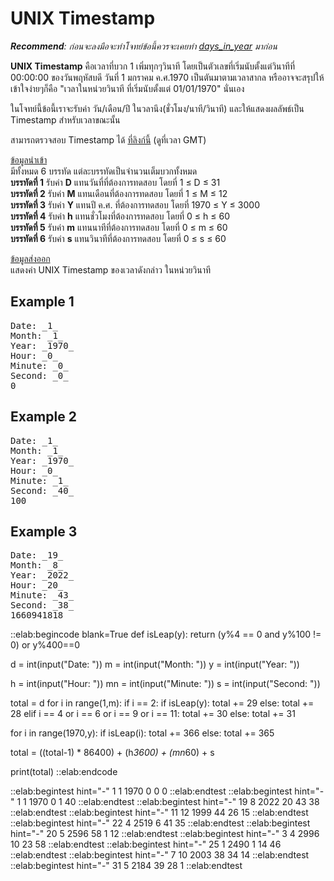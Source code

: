 # UNIX Timestamp

***Recommend**: ก่อนจะลงมือจะทำโจทย์ข้อนี้ควรจะเคยทำ [days\_in\_year](https://elabsheet.org/elab/taskpads/show/fulvny8ila/) มาก่อน*

**UNIX Timestamp** คือเวลาที่บวก 1 เพิ่มทุกๆวินาที โดยเป็นตัวเลขที่เริ่มนับตั้งแต่วินาทีที่ 00:00:00 ของวันพฤหัสบดี วันที่ 1 มกราคม ค.ศ.1970 เป็นตันมาตามเวลาสากล หรืออาจจะสรุปให้เข้าใจง่ายๆก็คือ "เวลาในหน่วยวินาที ที่เริ่มนับตั้งแต่ 01/01/1970" นั่นเอง  

ในโจทย์นี้ข้อนี้เราจะรับค่า วัน/เดือน/ปี ในวลานึง(ชั่วโมง/นาที/วินาที) และให้แสดงผลลัพธ์เป็น Timestamp สำหรับเวลาขณะนั้น  

สามารถตรวจสอบ Timestamp ได้ [ที่ลิงก์นี้](https://www.unixtimestamp.com/) (ดูที่เวลา GMT)

<u>ข้อมูลนำเข้า</u>  
มีทั้งหมด 6 บรรทัด แต่ละบรรทัดเป็นจำนวนเต็มบวกทั้งหมด  
**บรรทัดที่ 1** รับค่า **D** แทนวันที่ที่ต้องการทดสอบ โดยที่ 1 ≤ D ≤ 31  
**บรรทัดที่ 2** รับค่า **M** แทนเดือนที่ต้องการทดสอบ โดยที่ 1 ≤ M ≤ 12  
**บรรทัดที่ 3** รับค่า **Y** แทนปี ค.ศ. ที่ต้องการทดสอบ โดยที่ 1970 ≤ Y ≤ 3000  
**บรรทัดที่ 4** รับค่า **h** แทนชั่วโมงที่ต้องการทดสอบ โดยที่ 0 ≤ h ≤ 60  
**บรรทัดที่ 5** รับค่า **m** แทนนาทีที่ต้องการทดสอบ โดยที่ 0 ≤ m ≤ 60  
**บรรทัดที่ 6** รับค่า **s** แทนวินาทีที่ต้องการทดสอบ โดยที่ 0 ≤ s ≤ 60  

<u>ข้อมูลส่งออก</u>  
แสดงค่า UNIX Timestamp ของเวลาดังกล่าว ในหน่วยวินาที

## Example 1
<pre class="output">
Date: _1_
Month: _1_
Year: _1970_
Hour: _0_
Minute: _0_
Second: _0_
0
</pre>

## Example 2
<pre class="output">
Date: _1_
Month: _1_
Year: _1970_
Hour: _0_
Minute: _1_
Second: _40_
100
</pre>

## Example 3
<pre class="output">
Date: _19_
Month: _8_
Year: _2022_
Hour: _20_
Minute: _43_
Second: _38_
1660941818
</pre>

::elab:begincode blank=True
def isLeap(y):
    return (y%4 == 0 and y%100 != 0) or y%400==0

d = int(input("Date: "))
m = int(input("Month: "))
y = int(input("Year: "))

h = int(input("Hour: "))
mn = int(input("Minute: "))
s = int(input("Second: "))

total = d
for i in range(1,m):
    if i == 2:
        if isLeap(y):
            total += 29
        else:
            total += 28
    elif i == 4 or i == 6 or i == 9 or i == 11:
        total += 30
    else:
        total += 31

for i in range(1970,y):
    if isLeap(i):
        total += 366
    else:
        total += 365

total = ((total-1) * 86400) + (h*3600) + (mn*60) + s

print(total)
::elab:endcode

::elab:begintest hint="-"
1
1
1970
0
0
0
::elab:endtest
::elab:begintest hint="-"
1
1
1970
0
1
40
::elab:endtest
::elab:begintest hint="-"
19
8
2022
20
43
38
::elab:endtest
::elab:begintest hint="-"
11
12
1999
44
26
15
::elab:endtest
::elab:begintest hint="-"
22
4
2519
6
41
35
::elab:endtest
::elab:begintest hint="-"
20
5
2596
58
1
12
::elab:endtest
::elab:begintest hint="-"
3
4
2996
10
23
58
::elab:endtest
::elab:begintest hint="-"
25
1
2490
1
14
46
::elab:endtest
::elab:begintest hint="-"
7
10
2003
38
34
14
::elab:endtest
::elab:begintest hint="-"
31
5
2184
39
28
1
::elab:endtest